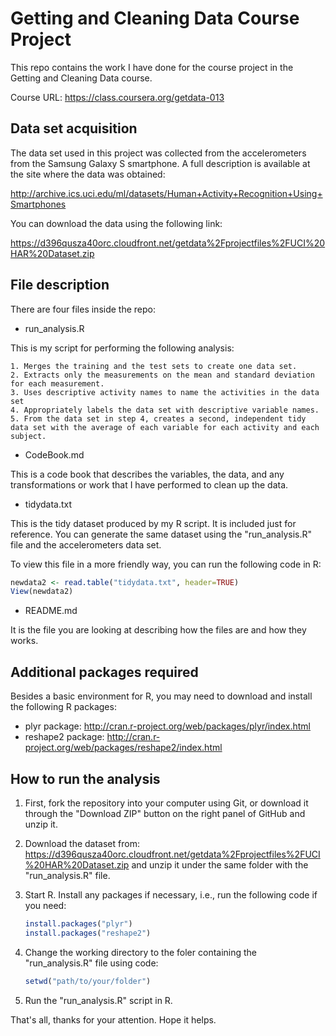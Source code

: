 # Getting and Cleaning Data Course Project
This repo contains the work I have done for the course project in the Getting and Cleaning Data course.

Course URL: https://class.coursera.org/getdata-013

## Data set acquisition
The data set used in this project was collected from the accelerometers from the Samsung Galaxy S smartphone. A full description is available at the site where the data was obtained: 

http://archive.ics.uci.edu/ml/datasets/Human+Activity+Recognition+Using+Smartphones 

You can download the data using the following link: 

https://d396qusza40orc.cloudfront.net/getdata%2Fprojectfiles%2FUCI%20HAR%20Dataset.zip 

## File description
There are four files inside the repo:

* run_analysis.R

This is my script for performing the following analysis:

	1. Merges the training and the test sets to create one data set.
	2. Extracts only the measurements on the mean and standard deviation for each measurement. 
	3. Uses descriptive activity names to name the activities in the data set
	4. Appropriately labels the data set with descriptive variable names. 
	5. From the data set in step 4, creates a second, independent tidy data set with the average of each variable for each activity and each subject.
	
* CodeBook.md

This is a code book that describes the variables, the data, and any transformations or work that I have performed to clean up the data.

* tidydata.txt

This is the tidy dataset produced by my R script. It is included just for reference. You can generate the same dataset using the "run_analysis.R" file and the accelerometers data set.

To view this file in a more friendly way, you can run the following code in R:

```R
newdata2 <- read.table("tidydata.txt", header=TRUE)
View(newdata2)
```

* README.md

It is the file you are looking at describing how the files are and how they works.

## Additional packages required
Besides a basic environment for R, you may need to download and install the following R packages:

* plyr package: http://cran.r-project.org/web/packages/plyr/index.html
* reshape2 package: http://cran.r-project.org/web/packages/reshape2/index.html

## How to run the analysis
1. First, fork the repository into your computer using Git, or download it through the "Download ZIP" button on the right panel of GitHub and unzip it.

2. Download the dataset from:
https://d396qusza40orc.cloudfront.net/getdata%2Fprojectfiles%2FUCI%20HAR%20Dataset.zip 
and unzip it under the same folder with the "run_analysis.R" file.

3. Start R. Install any packages if necessary, i.e., run the following code if you need:

	```R
	install.packages("plyr")
	install.packages("reshape2")
	```

4. Change the working directory to the foler containing the "run_analysis.R" file using code:

	```R
	setwd("path/to/your/folder")
	```

5. Run the "run_analysis.R" script in R.

That's all, thanks for your attention. Hope it helps.
